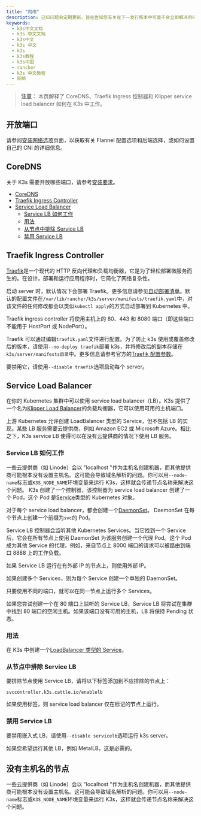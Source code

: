 ```yaml
---
title: "网络"
description: 已知问题会定期更新，旨在告知您有关在下一发行版本中可能不会立即解决的问题。
keywords:
  - k3s中文文档
  - k3s 中文文档
  - k3s中文
  - k3s 中文
  - k3s
  - k3s教程
  - k3s中国
  - rancher
  - k3s 中文教程
  - 网络
---
```


> **注意：** 本页解释了 CoreDNS、Traefik Ingress 控制器和 Klipper service load balancer 如何在 K3s 中工作。

## 开放端口

请参阅[安装网络选项](/docs/k3s/installation/network-options/_index)页面，以获取有关 Flannel 配置选项和后端选择，或如何设置自己的 CNI 的详细信息。

## CoreDNS

关于 K3s 需要开放哪些端口，请参考[安装要求](/docs/k3s/installation/installation-requirements/_index#网络)。

- [CoreDNS](#coredns)
- [Traefik Ingress Controller](#traefik-ingress-controller)
- [Service Load Balancer](#service-load-balancer)
  - [Service LB 如何工作](#service-lb-如何工作)
  - [用法](#用法)
  - [从节点中排除 Service LB](#从节点中排除-service-lb)
  - [禁用 Service LB](#禁用-service-lb)

## Traefik Ingress Controller

[Traefik](https://traefik.io/)是一个现代的 HTTP 反向代理和负载均衡器，它是为了轻松部署微服务而生的。在设计，部署和运行应用程序时，它简化了网络复杂性。

启动 server 时，默认情况下会部署 Traefik。更多信息请参见[自动部署清单](/docs/k3s/advanced/_index#自动部署清单)。默认的配置文件在`/var/lib/rancher/k3s/server/manifests/traefik.yaml`中，对该文件的任何修改都会以类似`kubectl apply`的方式自动部署到 Kubernetes 中。

Traefik ingress controller 将使用主机上的 80、443 和 8080 端口（即这些端口不能用于 HostPort 或 NodePort）。

Traefik 可以通过编辑`traefik.yaml`文件进行配置。为了防止 k3s 使用或覆盖修改后的版本，请使用`--no-deploy traefik`部署 k3s，并将修改后的副本存储在`k3s/server/manifests目录`中。更多信息请参考官方的[Traefik 配置参数](https://github.com/helm/charts/tree/master/stable/traefik#configuration)。

要禁用它，请使用`--disable traefik`选项启动每个 server。

## Service Load Balancer

在你的 Kubernetes 集群中可以使用 service load balancer（LB）。K3s 提供了一个名为[Klipper Load Balancer](https://github.com/rancher/klipper-lb)的负载均衡器，它可以使用可用的主机端口。

上游 Kubernetes 允许创建 LoadBalancer 类型的 Service，但不包括 LB 的实现。某些 LB 服务需要云提供商，例如 Amazon EC2 或 Microsoft Azure。相比之下，K3s service LB 使得可以在没有云提供商的情况下使用 LB 服务。

### Service LB 如何工作

一些云提供商（如 Linode）会以 "localhost "作为主机名创建机器，而其他提供商可能根本没有设置主机名。这可能会导致域名解析的问题。你可以用`--node-name`标志或`K3S_NODE_NAME`环境变量来运行 K3s，这样就会传递节点名称来解决这个问题。
K3s 创建了一个控制器，该控制器为 service load balancer 创建了一个 Pod，这个 Pod 是[Service](https://kubernetes.io/docs/concepts/services-networking/service/)类型的 Kubernetes 对象。

对于每个 service load balancer，都会创建一个[DaemonSet](https://kubernetes.io/docs/concepts/workloads/controllers/daemonset/)。 DaemonSet 在每个节点上创建一个前缀为`svc`的 Pod。

Service LB 控制器会监听其他 Kubernetes Services。当它找到一个 Service 后，它会在所有节点上使用 DaemonSet 为该服务创建一个代理 Pod。这个 Pod 成为其他 Service 的代理，例如，来自节点上 8000 端口的请求可以被路由到端口 8888 上的工作负载。

如果 Service LB 运行在有外部 IP 的节点上，则使用外部 IP。

如果创建多个 Services，则为每个 Service 创建一个单独的 DaemonSet。

只要使用不同的端口，就可以在同一节点上运行多个 Services。

如果您尝试创建一个在 80 端口上监听的 Service LB，Service LB 将尝试在集群中找到 80 端口的空闲主机。如果该端口没有可用的主机，LB 将保持 Pending 状态。

### 用法

在 K3s 中创建一个[LoadBalancer 类型的 Service](https://kubernetes.io/docs/concepts/services-networking/service/#loadbalancer)。

### 从节点中排除 Service LB

要排除节点使用 Service LB，请将以下标签添加到不应排除的节点上：

```
svccontroller.k3s.cattle.io/enablelb
```

如果使用标签，则 service load balancer 仅在标记的节点上运行。

### 禁用 Service LB

要禁用嵌入式 LB，请使用`--disable servicelb`选项运行 k3s server。

如果您希望运行其他 LB，例如 MetalLB，这是必需的。

## 没有主机名的节点

一些云提供商（如 Linode）会以 "localhost "作为主机名创建机器，而其他提供商可能根本没有设置主机名。这可能会导致域名解析的问题。你可以用`--node-name`标志或`K3S_NODE_NAME`环境变量来运行 K3s，这样就会传递节点名称来解决这个问题。
